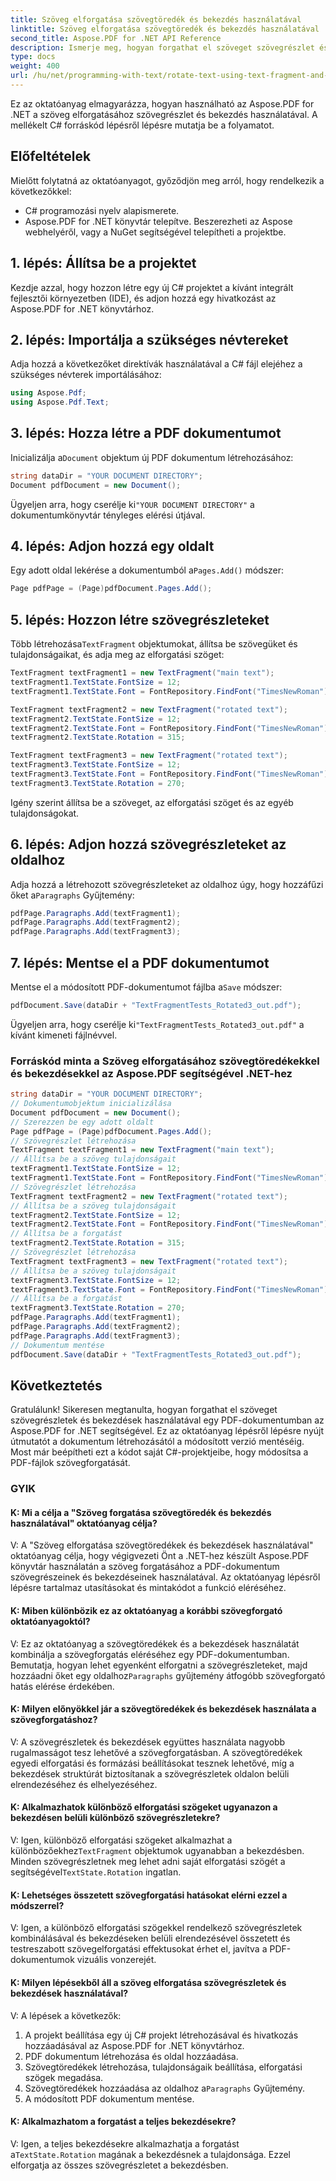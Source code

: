 ```yaml
---
title: Szöveg elforgatása szövegtöredék és bekezdés használatával
linktitle: Szöveg elforgatása szövegtöredék és bekezdés használatával
second_title: Aspose.PDF for .NET API Reference
description: Ismerje meg, hogyan forgathat el szöveget szövegrészlet és bekezdés használatával egy PDF-dokumentumban az Aspose.PDF for .NET használatával.
type: docs
weight: 400
url: /hu/net/programming-with-text/rotate-text-using-text-fragment-and-paragraph/
---
```

Ez az oktatóanyag elmagyarázza, hogyan használható az Aspose.PDF for .NET a szöveg elforgatásához szövegrészlet és bekezdés használatával. A mellékelt C# forráskód lépésről lépésre mutatja be a folyamatot.

## Előfeltételek

Mielőtt folytatná az oktatóanyagot, győződjön meg arról, hogy rendelkezik a következőkkel:

- C# programozási nyelv alapismerete.
- Aspose.PDF for .NET könyvtár telepítve. Beszerezheti az Aspose webhelyéről, vagy a NuGet segítségével telepítheti a projektbe.

## 1. lépés: Állítsa be a projektet

Kezdje azzal, hogy hozzon létre egy új C# projektet a kívánt integrált fejlesztői környezetben (IDE), és adjon hozzá egy hivatkozást az Aspose.PDF for .NET könyvtárhoz.

## 2. lépés: Importálja a szükséges névtereket

Adja hozzá a következőket direktívák használatával a C# fájl elejéhez a szükséges névterek importálásához:

```csharp
using Aspose.Pdf;
using Aspose.Pdf.Text;
```

## 3. lépés: Hozza létre a PDF dokumentumot

 Inicializálja a`Document` objektum új PDF dokumentum létrehozásához:

```csharp
string dataDir = "YOUR DOCUMENT DIRECTORY";
Document pdfDocument = new Document();
```

 Ügyeljen arra, hogy cserélje ki`"YOUR DOCUMENT DIRECTORY"` a dokumentumkönyvtár tényleges elérési útjával.

## 4. lépés: Adjon hozzá egy oldalt

 Egy adott oldal lekérése a dokumentumból a`Pages.Add()` módszer:

```csharp
Page pdfPage = (Page)pdfDocument.Pages.Add();
```

## 5. lépés: Hozzon létre szövegrészleteket

 Több létrehozása`TextFragment` objektumokat, állítsa be szövegüket és tulajdonságaikat, és adja meg az elforgatási szöget:

```csharp
TextFragment textFragment1 = new TextFragment("main text");
textFragment1.TextState.FontSize = 12;
textFragment1.TextState.Font = FontRepository.FindFont("TimesNewRoman");

TextFragment textFragment2 = new TextFragment("rotated text");
textFragment2.TextState.FontSize = 12;
textFragment2.TextState.Font = FontRepository.FindFont("TimesNewRoman");
textFragment2.TextState.Rotation = 315;

TextFragment textFragment3 = new TextFragment("rotated text");
textFragment3.TextState.FontSize = 12;
textFragment3.TextState.Font = FontRepository.FindFont("TimesNewRoman");
textFragment3.TextState.Rotation = 270;
```

Igény szerint állítsa be a szöveget, az elforgatási szöget és az egyéb tulajdonságokat.

## 6. lépés: Adjon hozzá szövegrészleteket az oldalhoz

 Adja hozzá a létrehozott szövegrészleteket az oldalhoz úgy, hogy hozzáfűzi őket a`Paragraphs` Gyűjtemény:

```csharp
pdfPage.Paragraphs.Add(textFragment1);
pdfPage.Paragraphs.Add(textFragment2);
pdfPage.Paragraphs.Add(textFragment3);
```

## 7. lépés: Mentse el a PDF dokumentumot

 Mentse el a módosított PDF-dokumentumot fájlba a`Save` módszer:

```csharp
pdfDocument.Save(dataDir + "TextFragmentTests_Rotated3_out.pdf");
```

 Ügyeljen arra, hogy cserélje ki`"TextFragmentTests_Rotated3_out.pdf"` a kívánt kimeneti fájlnévvel.

### Forráskód minta a Szöveg elforgatásához szövegtöredékekkel és bekezdésekkel az Aspose.PDF segítségével .NET-hez 
```csharp
string dataDir = "YOUR DOCUMENT DIRECTORY";
// Dokumentumobjektum inicializálása
Document pdfDocument = new Document();
// Szerezzen be egy adott oldalt
Page pdfPage = (Page)pdfDocument.Pages.Add();
// Szövegrészlet létrehozása
TextFragment textFragment1 = new TextFragment("main text");
// Állítsa be a szöveg tulajdonságait
textFragment1.TextState.FontSize = 12;
textFragment1.TextState.Font = FontRepository.FindFont("TimesNewRoman");
// Szövegrészlet létrehozása
TextFragment textFragment2 = new TextFragment("rotated text");
// Állítsa be a szöveg tulajdonságait
textFragment2.TextState.FontSize = 12;
textFragment2.TextState.Font = FontRepository.FindFont("TimesNewRoman");
// Állítsa be a forgatást
textFragment2.TextState.Rotation = 315;
// Szövegrészlet létrehozása
TextFragment textFragment3 = new TextFragment("rotated text");
// Állítsa be a szöveg tulajdonságait
textFragment3.TextState.FontSize = 12;
textFragment3.TextState.Font = FontRepository.FindFont("TimesNewRoman");
// Állítsa be a forgatást
textFragment3.TextState.Rotation = 270;
pdfPage.Paragraphs.Add(textFragment1);
pdfPage.Paragraphs.Add(textFragment2);
pdfPage.Paragraphs.Add(textFragment3);
// Dokumentum mentése
pdfDocument.Save(dataDir + "TextFragmentTests_Rotated3_out.pdf");
```

## Következtetés

Gratulálunk! Sikeresen megtanulta, hogyan forgathat el szöveget szövegrészletek és bekezdések használatával egy PDF-dokumentumban az Aspose.PDF for .NET segítségével. Ez az oktatóanyag lépésről lépésre nyújt útmutatót a dokumentum létrehozásától a módosított verzió mentéséig. Most már beépítheti ezt a kódot saját C#-projektjeibe, hogy módosítsa a PDF-fájlok szövegforgatását.

### GYIK

#### K: Mi a célja a "Szöveg forgatása szövegtöredék és bekezdés használatával" oktatóanyag célja?

V: A "Szöveg elforgatása szövegtöredékek és bekezdések használatával" oktatóanyag célja, hogy végigvezeti Önt a .NET-hez készült Aspose.PDF könyvtár használatán a szöveg forgatásához a PDF-dokumentum szövegrészeinek és bekezdéseinek használatával. Az oktatóanyag lépésről lépésre tartalmaz utasításokat és mintakódot a funkció eléréséhez.

#### K: Miben különbözik ez az oktatóanyag a korábbi szövegforgató oktatóanyagoktól?

V: Ez az oktatóanyag a szövegtöredékek és a bekezdések használatát kombinálja a szövegforgatás eléréséhez egy PDF-dokumentumban. Bemutatja, hogyan lehet egyenként elforgatni a szövegrészleteket, majd hozzáadni őket egy oldalhoz`Paragraphs` gyűjtemény átfogóbb szövegforgató hatás elérése érdekében.

#### K: Milyen előnyökkel jár a szövegtöredékek és bekezdések használata a szövegforgatáshoz?

V: A szövegrészletek és bekezdések együttes használata nagyobb rugalmasságot tesz lehetővé a szövegforgatásban. A szövegtöredékek egyedi elforgatási és formázási beállításokat tesznek lehetővé, míg a bekezdések struktúrát biztosítanak a szövegrészletek oldalon belüli elrendezéséhez és elhelyezéséhez.

#### K: Alkalmazhatok különböző elforgatási szögeket ugyanazon a bekezdésen belüli különböző szövegrészletekre?

 V: Igen, különböző elforgatási szögeket alkalmazhat a különbözőekhez`TextFragment` objektumok ugyanabban a bekezdésben. Minden szövegrészletnek meg lehet adni saját elforgatási szögét a segítségével`TextState.Rotation` ingatlan.

#### K: Lehetséges összetett szövegforgatási hatásokat elérni ezzel a módszerrel?

V: Igen, a különböző elforgatási szögekkel rendelkező szövegrészletek kombinálásával és bekezdéseken belüli elrendezésével összetett és testreszabott szövegelforgatási effektusokat érhet el, javítva a PDF-dokumentumok vizuális vonzerejét.

#### K: Milyen lépésekből áll a szöveg elforgatása szövegrészletek és bekezdések használatával?

V: A lépések a következők:

1. A projekt beállítása egy új C# projekt létrehozásával és hivatkozás hozzáadásával az Aspose.PDF for .NET könyvtárhoz.
2. PDF dokumentum létrehozása és oldal hozzáadása.
3. Szövegtöredékek létrehozása, tulajdonságaik beállítása, elforgatási szögek megadása.
4.  Szövegtöredékek hozzáadása az oldalhoz a`Paragraphs` Gyűjtemény.
5. A módosított PDF dokumentum mentése.

#### K: Alkalmazhatom a forgatást a teljes bekezdésekre?

 V: Igen, a teljes bekezdésekre alkalmazhatja a forgatást a`TextState.Rotation` magának a bekezdésnek a tulajdonsága. Ezzel elforgatja az összes szövegrészletet a bekezdésben.